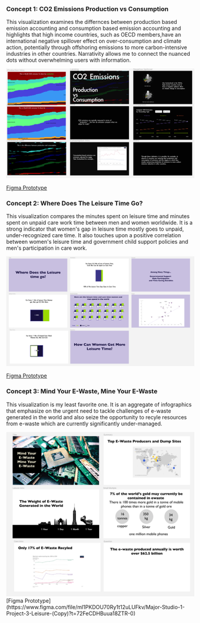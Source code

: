 ### Concept 1: CO2 Emissions Production vs Consumption

This visualization examines the differnces between production based emission accounting and consumption based emission accounting and highlights that high income countries, such as OECD members,have an international negative spillover effect on over-consumption and climate action, potentially through offshoring emissions to more carbon-intensive industries in other countries. Narrativity allows me to connect the nuanced dots without overwhelming users with information.

<img src="./v1.png" width="800" alt="Production vs Consumption">

[Figma Prototype](https://www.figma.com/file/6xnGEa7XeweyFhrP9dv0dM/Major-Studio-1-Project-3-Emissions-Sketch?t=72FeCDHBuua18ZTR-0)

### Concept 2: Where Does The Leisure Time Go?

This visualization compares the minutes spent on leisure time and minutes spent on unpaid care work time between men and women worldwide. It is a strong indicator that women's gap in leisure time mostly goes to unpaid, under-recognized care time. It also touches upon a positive correlation between women's leisure time and government child support policies and men's participation in care work.

<img src="./v2.png" width="800" alt="Leisure Time">

[Figma Prototype](https://www.figma.com/file/h1VEHoYmxhtT8FUoT9aX0R/Major-Studio-1-Project-3-Leisure?t=72FeCDHBuua18ZTR-0)

### Concept 3: Mind Your E-Waste, Mine Your E-Waste

This visualization is my least favorite one. It is an aggregate of infographics that emphasize on the urgent need to tackle challenges of e-waste generated in the world and also seize the opportunity to recyle resources from e-waste which are currently significantly under-managed.

<img src="./v3.png" width="800" alt="E Waste">
[Figma Prototype](https://www.figma.com/file/ml1PKDOU70Ry1t12uLUFkv/Major-Studio-1-Project-3-Leisure-(Copy)?t=72FeCDHBuua18ZTR-0)
